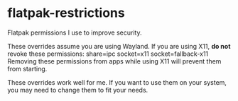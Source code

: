 # flatpak-restrictions
Flatpak permissions I use to improve security.

These overrides assume you are using Wayland. If you are using X11, **do not** revoke these permissions:
  share=ipc
  socket=x11
  socket=fallback-x11
Removing these permissions from apps while using X11 will prevent them from starting. 

These overrides work well for me. If you want to use them on your system, you may need to change them to fit your needs. 
